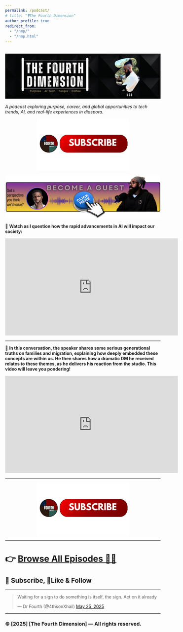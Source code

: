 ```yaml
---
permalink: /podcast/
# title: "🎙️The Fourth Dimension"
author_profile: true
redirect_from: 
  - "/nmp/"
  - "/nmp.html"
---
```

<!-- # 🎙️ [The Fourth Dimension] -->

<br/><img src='/images/BANNER YOUTUBE (4).png'>


<!-- ![[sub](/images/subscribe.png)](https://www.youtube.com/@theforth_dimension?sub_confirmation=1){: .align-center width = "30px}
 -->

_A podcast exploring purpose, career, and global opportunities to tech trends, AI, and real-life experiences in diaspora._

<p align="center">
  <a href="https://www.youtube.com/@theforth_dimension?sub_confirmation=1">
    <img src="/images/subscribe.png" alt="Alt text" width="300"/>
  </a>
</p>


<p align="center">
  <a href="https://forms.gle/UKx8kb9nuRcQNqnU6">
    <img src="/images/Guest4.png" alt="Alt text" width="800"/>
  </a>
</p>




🎥 **Watch as I question how the rapid advancements in AI will impact our society:**  

<!-- YouTube Embed -->
<iframe width="560" height="315" src="https://www.youtube.com/embed/ZSSSeRvRtQI?si=zVG3uIzcApR4wLzR" title="YouTube video player" frameborder="0" allow="accelerometer; autoplay; clipboard-write; encrypted-media; gyroscope; picture-in-picture; web-share" referrerpolicy="strict-origin-when-cross-origin" allowfullscreen></iframe>

---

🎥 **In this conversation, the speaker shares some serious generational truths on families and migration, explaining how deeply embedded these concepts are within us. He then shares how a dramatic DM he received relates to these themes, as he delivers his reaction from the studio. This  video will leave you pondering!**
<iframe width="560" height="315" src="https://www.youtube.com/embed/dwvW6MFxI9I?si=iCRkUXb_n_R9aVvI" title="YouTube video player" frameborder="0" allow="accelerometer; autoplay; clipboard-write; encrypted-media; gyroscope; picture-in-picture; web-share" referrerpolicy="strict-origin-when-cross-origin" allowfullscreen></iframe>

---

<p align="center">
  <a href="https://www.youtube.com/@theforth_dimension?sub_confirmation=1">
    <img src="/images/subscribe.png" alt="Alt text" width="300"/>
  </a>
</p>

---

# 👉 [Browse All Episodes 🚀🔥](https://www.youtube.com/@theforth_dimension)  

## 📲 Subscribe, 🔔Like & Follow

---
<blockquote class="twitter-tweet" data-media-max-width="560"><p lang="en" dir="ltr">Waiting for a sign to do something is itself, the sign. Act on it already</p>&mdash; Dr Fourth (@4thsonXhail) <a href="https://twitter.com/4thsonXhail/status/1926736999303537117?ref_src=twsrc%5Etfw">May 25, 2025</a></blockquote> <script async src="https://platform.twitter.com/widgets.js" charset="utf-8"></script>









<!-- YouTube Embed
<iframe width="100%" height="315" 
src="https://www.youtube.com/watch?v=ZSSSeRvRtQI" 
title="YouTube video player" frameborder="0" 
allow="accelerometer; autoplay; clipboard-write; encrypted-media; gyroscope; picture-in-picture" 
allowfullscreen></iframe>   -->

---
<!-- 
## 🙌 About the Host  
👤 **[Your Name]**  
[Short 2–3 sentence bio: highlight your background, why you started the podcast, and what listeners can expect.]  

---

## 📬 Contact  
Got feedback, questions, or want to be a guest?  
📧 [youremail@example.com]  
🌍 [Your Website/Social Links]  

--- -->

### © [2025] [The Fourth Dimension] — All rights reserved.

